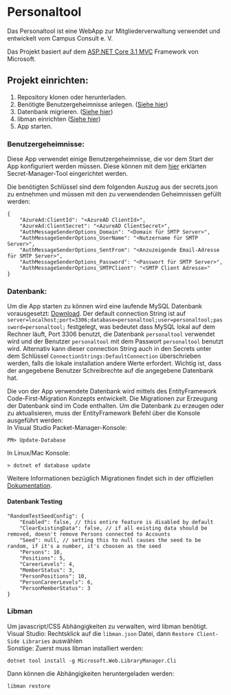 # Personaltool

Das Personaltool ist eine WebApp zur Mitgliederverwaltung verwendet und entwickelt vom Campus Consult e. V.

Das Projekt basiert auf dem [ASP.NET Core 3.1 MVC](https://docs.microsoft.com/de-de/aspnet/core/mvc/overview?view=aspnetcore-3.1) Framework von Microsoft.

## Projekt einrichten:

1. Repository klonen oder herunterladen.
2. Benötigte Benutzergeheimnisse anlegen. ([Siehe hier](###Benutzergeheimnisse))
3. Datenbank migrieren. ([Siehe hier](###Datenbank))
4. libman einrichten ([Siehe hier](###Libman))
5. App starten.

### Benutzergeheimnisse:
Diese App verwendet einige Benutzergeheimnisse, die vor dem Start der App konfiguriert werden müssen. Diese können mit dem [hier](https://docs.microsoft.com/de-de/aspnet/core/security/app-secrets?view=aspnetcore-3.1) erklärten Secret-Manager-Tool eingerichtet werden.

Die benötigten Schlüssel sind dem folgenden Auszug aus der secrets.json zu entnehmen und müssen mit den zu verwendenden Geheimnissen gefüllt werden:

    {
        "AzureAd:ClientId": "<AzureAD ClientId>",
        "AzureAd:ClientSecret": "<AzureAD ClientSecret>",
        "AuthMessageSenderOptions_Domain": "<Domain für SMTP Server>",
        "AuthMessageSenderOptions_UserName": "<Nutzername für SMTP Server>",
        "AuthMessageSenderOptions_SentFrom": "<Anzuzeigende Email-Adresse für SMTP Server>",
        "AuthMessageSenderOptions_Password": "<Passwort für SMTP Server>",
        "AuthMessageSenderOptions_SMTPClient": "<SMTP Client Adresse>"
    }

### Datenbank:
Um die App starten zu können wird eine laufende MySQL Datenbank vorausgesetzt: [Download](https://dev.mysql.com/downloads/mysql/). Der default connection String ist auf `server=localhost;port=3306;database=personaltool;user=personaltool;password=personaltool;` festgelegt, was bedeutet dass MySQL lokal auf dem Rechner läuft, Port 3306 benutzt, die Datenbank `personaltool` verwendet wird und der Benutzer `personaltool` mit dem Passwort `personaltool` benutzt wird. Alternativ kann dieser connection String auch in den Secrets unter dem Schlüssel `ConnectionStrings:DefaultConnection` überschrieben werden, falls die lokale installation andere Werte erfordert. Wichtig ist, dass der angegebene Benutzer Schreibrechte auf die angegebene Datenbank hat.

Die von der App verwendete Datenbank wird mittels des EntityFramework Code-First-Migration Konzepts entwickelt. Die Migrationen zur Erzeugung der Datenbank sind im Code enthalten. Um die Datenbank zu erzeugen oder zu aktualisieren, muss der EntityFramework Befehl über die Konsole ausgeführt werden:  
In Visual Studio Packet-Manager-Konsole:

    PM> Update-Database

In Linux/Mac Konsole:

    > dotnet ef database update

Weitere Informationen bezüglich Migrationen findet sich in der offiziellen [Dokumentation](https://docs.microsoft.com/en-us/ef/core/managing-schemas/migrations/).

#### Datenbank Testing

    "RandomTestSeedConfig": {
        "Enabled": false, // this entire feature is disabled by default
        "ClearExistingData": false, // if all existing data should be removed, doesn't remove Persons connected to Accounts
        "Seed": null, // setting this to null causes the seed to be random, if it's a number, it's choosen as the seed
        "Persons": 10,
        "Positions": 5,
        "CareerLevels": 4,
        "MemberStatus": 3,
        "PersonPositions": 10,
        "PersonCareerLevels": 6,
        "PersonMemberStatus": 3
    }

### Libman
Um javascript/CSS Abhängigkeiten zu verwalten, wird libman benötigt.  
Visual Studio: Rechtsklick auf die `libman.json` Datei, dann `Restore Client-Side Libraries` auswählen  
Sonstige: Zuerst muss libman installiert werden:

    dotnet tool install -g Microsoft.Web.LibraryManager.Cli

Dann können die Abhängigkeiten heruntergeladen werden:

    libman restore